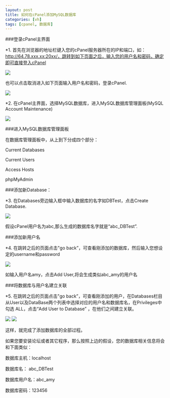 ```yaml
---
layout: post
title: 如何在cPanel添加MySQL数据库
categories: [vh]
tags: [cpanel, 数据库]
---
```

###登录cPanel主界面

 *1. 首先在浏览器的地址栏键入您的cPanel服务器所在的IP和端口，如：http://64.78.xxx.xx:20xx/，跳转到如下页面之后，输入您的用户名和密码，确定即可直接登入cPanel

![](http://ww2.sinaimg.cn/large/a74ecc4cjw1e13awyq77wj.jpg)
 
   也可以点击取消进入如下页面输入用户名和密码，登录cPanel.

![](http://ww2.sinaimg.cn/large/a74e55b4jw1e13b0p92isj.jpg)

*2. 在cPanel主界面，选择MySQL数据库，进入MySQL数据库管理面板(MySQL Account Maintenance)

![](http://ww3.sinaimg.cn/large/a74ecc4cjw1e13lbxzoxpj.jpg)

###进入MySQL数据库管理面板

在数据库管理面板中，从上到下分成四个部分：

Current Databases 

Current Users 

Access Hosts

phpMyAdmin

###添加新Database：

*3. 在Databases旁边输入框中输入数据库的名字如DBTest，点击Create Database.

![](http://ww2.sinaimg.cn/large/a74eed94jw1e13mfxvyszj.jpg)

假设cPanel用户名为abc,那么生成的数据库名字就是“abc_DBTest”.

###添加新用户名

*4. 在跳转之后的页面点击"go back”，可查看刚添加的数据库，然后输入您想设定的username和password

![](http://ww1.sinaimg.cn/large/a74e55b4jw1e13mqotxzdj.jpg)

如输入用户名amy，点击Add User,将会生成类似abc_amy的用户名

###将数据库与用户名建立关联

*5. 在跳转之后的页面点击"go back”，可查看刚添加的用户，在Databases栏目从User以及DataBase两个列表中选择对应的用户名和数据库名，在Privileges中勾选 ALL，点击“Add User to Database” ，在他们之间建立关联。

![](http://ww2.sinaimg.cn/large/a74ecc4cjw1e13nhzohisj.jpg)
![](http://ww3.sinaimg.cn/large/a74eed94jw1e13nnwn272j.jpg)

这样，就完成了添加数据库的全部过程。

如果您要安装论坛或者其它程序，那么按照上边的假设，您的数据库相关信息将会和下面类似：

数据库主机：localhost

数据库名： abc_DBTest

数据库用户名：abc_amy

数据库密码：123456




